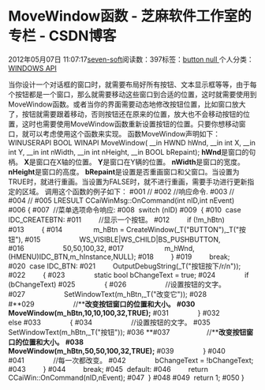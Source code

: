 
# MoveWindow函数 -  芝麻软件工作室的专栏 - CSDN博客


2012年05月07日 11:07:17[seven-soft](https://me.csdn.net/softn)阅读数：397标签：[button																](https://so.csdn.net/so/search/s.do?q=button&t=blog)[null																](https://so.csdn.net/so/search/s.do?q=null&t=blog)[
							](https://so.csdn.net/so/search/s.do?q=button&t=blog)个人分类：[WINDOWS API																](https://blog.csdn.net/softn/article/category/1130113)



当你设计一个对话框的窗口时，就需要布局好所有按钮、文本显示框等等，由于每个按钮都是一个窗口，那么就需要移动这些窗口到合适的位置，这时就需要使用到MoveWindow函数。或者当你的界面需要动态地修改按钮位置，比如窗口放大了，按钮就需要跟着移动，否则按钮还在原来的位置，放大也不会移动按钮的位置，这时也需要使用MoveWindow函数重新设置按钮的位置。只要你想移动窗口，就可以考虑使用这个函数来实现。
函数MoveWindow声明如下：
WINUSERAPI
BOOL
WINAPI
MoveWindow(
__in HWND hWnd,
__in int X,
__in int Y,
__in int nWidth,
__in int nHeight,
__in BOOL bRepaint);
**hWnd**是窗口的句柄。
**X**是窗口在X轴的位置。
**Y**是窗口在Y辆的位置。
**nWidth**是窗口的宽度。
**nHeight**是窗口的高度。
**bRepaint**是设置是否重画窗口和父窗口。当设置为TRUE时，就进行重画。当设置为FALSE时，就不进行重画，需要手功进行更新指定的区域。
调用这个函数的例子如下：
\#001 //
\#002 //响应命令.
\#003 //
\#004 //
\#005 LRESULT CCaiWinMsg::OnCommand(int nID,int nEvent)
\#006 {
\#007  //菜单选项命令响应:
\#008  switch (nID)
\#009  {
\#010  case IDC_CREATEBTN:
\#011         //显示一个按钮。
\#012         if (!m_hBtn)
\#013         {
\#014                m_hBtn = CreateWindow(_T("BUTTON"),_T("按钮"),
\#015                    WS_VISIBLE|WS_CHILD|BS_PUSHBUTTON,
\#016                    50,50,100,32,
\#017                     m_hWnd,(HMENU)IDC_BTN,m_hInstance,NULL);
\#018         }
\#019         break;
\#020  case IDC_BTN:
\#021         OutputDebugString(_T("按钮按下/r/n"));
\#022         {
\#023               static bool bChangeText = true;
\#024               if (bChangeText)
\#025               {
\#026                    //设置按钮的文字。
\#027                    SetWindowText(m_hBtn,_T("改变它"));
\#028
\#**029                    //****改变按钮窗口的位置和大小。**
**\#030                   MoveWindow(m_hBtn,10,10,100,32,TRUE);**
\#031               }
\#032               else
\#033               {
\#034                    //设置按钮的文字。
\#035                    SetWindowText(m_hBtn,_T("按钮"));
\#036
**\#037                   //****改变按钮窗口的位置和大小。**
**\#038                   MoveWindow(m_hBtn,50,50,100,32,TRUE);**
\#039               }
\#040
\#041               //每一次都改变。
\#042               bChangeText = !bChangeText;
\#043         }
\#044         break;
\#045  default:
\#046         return CCaiWin::OnCommand(nID,nEvent);
\#047  }
\#048
\#049  return 1;
\#050 }


